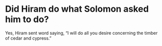 # Did Hiram do what Solomon asked him to do?

Yes, Hiram sent word saying, “I will do all you desire concerning the timber of cedar and cypress.”
